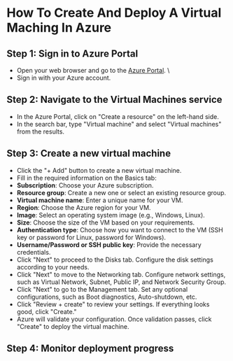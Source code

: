 # How To Create And Deploy A Virtual Maching In Azure 
## Step 1: Sign in to Azure Portal
- Open your web browser and go to the [Azure Portal](https://portal.azure.com/).  \
- Sign in with your Azure account.
## Step 2: Navigate to the Virtual Machines service  
- In the Azure Portal, click on "Create a resource" on the left-hand side.
- In the search bar, type "Virtual machine" and select "Virtual machines" from the results.
## Step 3: Create a new virtual machine  
- Click the "+ Add" button to create a new virtual machine.
- Fill in the required information on the Basics tab:
- **Subscription**: Choose your Azure subscription.
- **Resource group**: Create a new one or select an existing resource group.
- **Virtual machine name**: Enter a unique name for your VM.
- **Region**: Choose the Azure region for your VM.
- **Image**: Select an operating system image (e.g., Windows, Linux).
- **Size**: Choose the size of the VM based on your requirements.
- **Authentication type**: Choose how you want to connect to the VM (SSH key or password for Linux, password for Windows).
- **Username/Password or SSH public key**: Provide the necessary credentials.
- Click "Next" to proceed to the Disks tab. Configure the disk settings according to your needs.
- Click "Next" to move to the Networking tab. Configure network settings, such as Virtual Network, Subnet, Public IP, and Network Security Group.
- Click "Next" to go to the Management tab. Set any optional configurations, such as Boot diagnostics, Auto-shutdown, etc.
- Click "Review + create" to review your settings. If everything looks good, click "Create."
- Azure will validate your configuration. Once validation passes, click "Create" to deploy the virtual machine.
## Step 4: Monitor deployment progress
